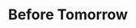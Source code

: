 ---
title: Before Tomorrow
artists: ["Juice WRLD"]
producers: ["sonic"]
tags: ["GBGR", "2018"]
file_name: Before_Tomorrow_-_rough_2.mp3
leaked: 2022-08-05
length: 2:52
md5: 37fb019d8f77e7cb9f4112cdb2f43574
mirrors: [
"aHR0cHM6Ly9vbmx5ZmlsZXMuaW8vZi81NGNkZmMxODE3MDE0MzU1YTlkYzRlMDM3ZjY5NDAyNg==",
"aHR0cHM6Ly9rcmFrZW5maWxlcy5jb20vdmlldy9Rd3dNYmxlSTlJL2ZpbGUuaHRtbA==",
"aHR0cHM6Ly9kYnJlZS5vcmcvdi8yYWYxMjA="
]
---